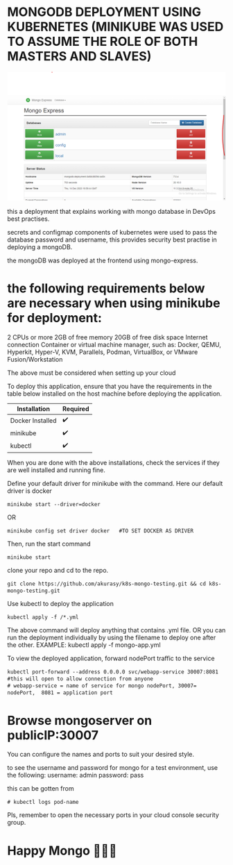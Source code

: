 # MONGODB DEPLOYMENT USING KUBERNETES (MINIKUBE WAS USED TO ASSUME THE ROLE OF BOTH MASTERS AND SLAVES)

![mongodb login page](./mongo-image.png)

this a deployment that explains working with mongo database in DevOps best practises.

secrets and configmap components of kubernetes were used to pass the database password and username, this provides security best practise in deploying a mongoDB.

the mongoDB was deployed at the frontend using mongo-express. 

# the following requirements below are necessary when using minikube for deployment:
2 CPUs or more
2GB of free memory
20GB of free disk space
Internet connection
Container or virtual machine manager, such as: Docker, QEMU, Hyperkit, Hyper-V, KVM, Parallels, Podman, VirtualBox, or VMware Fusion/Workstation

The above must be considered when setting up your cloud

To deploy this application, ensure that you have the requirements in the table below installed on the host machine before deploying the application.

|Installation|Required |
| ------------- | ------------- |
| Docker Installed  | :heavy_check_mark:  |
| minikube | :heavy_check_mark:  |
| kubectl | :heavy_check_mark:  |

When you are done with the above installations, check the services if they are well installed and running fine. 

Define your default driver for minikube with the command. Here our default driver is docker

```
minikube start --driver=docker

```
OR

```
minikube config set driver docker   #TO SET DOCKER AS DRIVER

```

Then, run the start command

```
minikube start

```

clone your repo and cd to the repo. 

```
git clone https://github.com/akurasy/k8s-mongo-testing.git && cd k8s-mongo-testing.git

```
Use kubectl to deploy the application

```
kubectl apply -f /*.yml

```

The above command will deploy anything that contains .yml file. 
OR
you can run the deployment individually by using the filename to deploy one after the other.
EXAMPLE: kubectl apply -f mongo-app.yml


To view the deployed application, forward nodePort traffic to the service

```
kubectl port-forward --address 0.0.0.0 svc/webapp-service 30007:8081
#this will open to allow connection from anyone
# webapp-service = name of service for mongo nodePort, 30007= nodePort,  8081 = application port

```

# Browse mongoserver on publicIP:30007

You can configure the names and ports to suit your desired style.

to see the username and password for mongo for a test environment, use the following:
username: admin
password: pass

this can be gotten from

```
# kubectl logs pod-name

```

Pls, remember to open the necessary ports in your cloud console security group.  

# Happy Mongo 💚💚💚
